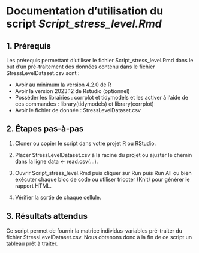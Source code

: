# **Documentation d’utilisation du script *Script\_stress\_level.Rmd***

## **1\. Prérequis**

Les prérequis permettant d’utiliser le fichier Script\_stress\_level.Rmd dans le but d’un pré-traitement des données contenu dans le fichier StressLevelDataset.csv sont : 

* Avoir au minimum la version 4.2.0 de R   
* Avoir la version 2023.12 de Rstudio (optionnel)  
* Posséder les librairies : corrplot et tidymodels et les activer à l’aide de ces commandes : library(tidymodels) et library(corrplot)  
* Avoir le fichier de donnée : StressLevelDataset.csv

  

## **2\. Étapes pas‑à‑pas**

1. Cloner ou copier le script dans votre projet R ou RStudio.

2. Placer StressLevelDataset.csv à la racine du projet ou ajuster le chemin dans la ligne data ← read.csv(...).

3. Ouvrir Script\_stress\_level.Rmd puis cliquer sur Run puis Run All ou bien exécuter chaque bloc de code ou utiliser tricoter (Knit) pour générer le rapport HTML.

4. Vérifier la sortie de chaque cellule. 

## **3\. Résultats attendus**

Ce script permet de fournir la matrice individus-variables pré-traiter du fichier StressLevelDataset.csv. Nous obtenons donc à la fin de ce script un tableau prêt à traiter. 

 


